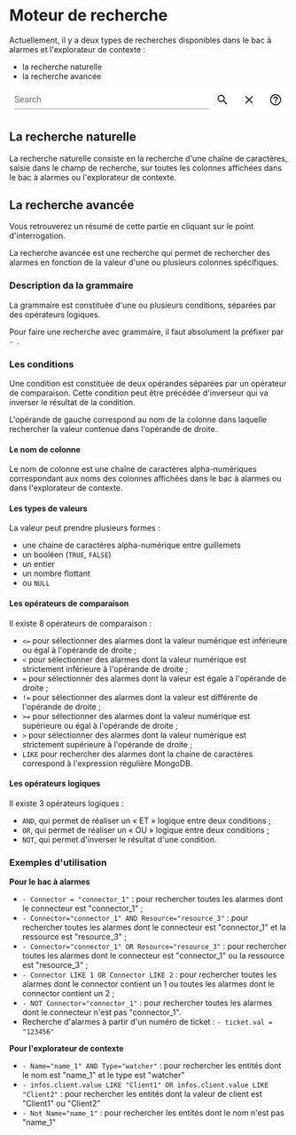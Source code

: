 # Moteur de recherche

Actuellement, il y a deux types de recherches disponibles dans le bac à alarmes et l'explorateur de contexte :

*  la recherche naturelle
*  la recherche avancée

![Champ de recherche](./img/champ-recherche.png "Champ de recherche")  

## La recherche naturelle

La recherche naturelle consiste en la recherche d'une chaîne de caractères, saisie dans le champ de recherche, sur toutes les colonnes affichées dans le bac à alarmes ou l'explorateur de contexte.

## La recherche avancée

Vous retrouverez un résumé de cette partie en cliquant sur le point d'interrogation.

La recherche avancée est une recherche qui permet de rechercher des alarmes en fonction de la valeur d'une ou plusieurs colonnes spécifiques.

### Description da la grammaire

La grammaire est constituée d'une ou plusieurs conditions, séparées par des opérateurs logiques.

Pour faire une recherche avec grammaire, il faut absolument la préfixer par `- `.

### Les conditions

Une condition est constituée de deux opérandes séparées par un opérateur de comparaison. Cette condition peut être précédée d'inverseur qui va inverser le résultat de la condition.

L'opérande de gauche correspond au nom de la colonne dans laquelle rechercher la valeur contenue dans l'opérande de droite.

#### Le nom de colonne

Le nom de colonne est une chaîne de caractères alpha-numériques correspondant aux noms des colonnes affichées dans le bac à alarmes ou dans l'explorateur de contexte.

#### Les types de valeurs

La valeur peut prendre plusieurs formes :

*  une chaine de caractères alpha-numérique entre guillemets
*  un booléen (`TRUE`, `FALSE`)
*  un entier
*  un nombre flottant
*  ou `NULL`

#### Les opérateurs de comparaison

Il existe 8 opérateurs de comparaison :

*  `<=` pour sélectionner des alarmes dont la valeur numérique est inférieure ou égal à l'opérande de droite ;
* `<` pour sélectionner des alarmes dont la valeur numérique est strictement inférieure à l'opérande de droite ;
* `=` pour sélectionner des alarmes dont la valeur est égale à l'opérande de droite ;
* `!=` pour sélectionner des alarmes dont la valeur est différente de l'opérande de droite ;
* `>=` pour sélectionner des alarmes dont la valeur numérique est supérieure ou égal à l'opérande de droite ;
* `>` pour sélectionner des alarmes dont la valeur numérique est strictement supérieure à l'opérande de droite ;
* `LIKE` pour rechercher des alarmes dont la chaine de caractères correspond à l'expression régulière MongoDB.

#### Les opérateurs logiques

Il existe 3 opérateurs logiques :

*  `AND`, qui permet de réaliser un « ET » logique entre deux conditions ;
*  `OR`, qui permet de réaliser un « OU » logique entre deux conditions ;
*  `NOT`, qui permet d'inverser le résultat d'une condition.

### Exemples d'utilisation

**Pour le bac à alarmes**

* ```- Connector = "connector_1"``` : pour rechercher toutes les alarmes dont le connecteur est "connector_1" ;
* ```- Connector="connector_1" AND Resource="resource_3"``` : pour rechercher toutes les alarmes dont le connecteur est "connector_1" et la ressource est "resource_3" ;
* ```- Connector="connector_1" OR Resource="resource_3"``` : pour rechercher toutes les alarmes dont le connecteur est "connector_1" ou la ressource est "resource_3" ;
* ```- Connector LIKE 1 OR Connector LIKE 2``` : pour rechercher toutes les alarmes dont le connector contient un 1 ou toutes les alarmes dont le connector contient un 2 ;
* ```- NOT Connector="connector_1"``` : pour rechercher toutes les alarmes dont le connecteur n'est pas "connector_1".
*  Recherche d'alarmes à partir d'un numéro de ticket : `- ticket.val = "123456"`

**Pour l'explorateur de contexte**

* ```- Name="name_1" AND Type="watcher"``` : pour rechercher les entités dont le nom est "name_1" et le type est "watcher"
* ```- infos.client.value LIKE "Client1" OR infos.client.value LIKE "Client2"``` : pour rechercher les entités dont la valeur de client est "Client1" ou "Client2"
* ```- Not Name="name_1"``` : pour rechercher les entités dont le nom n'est pas "name_1"
